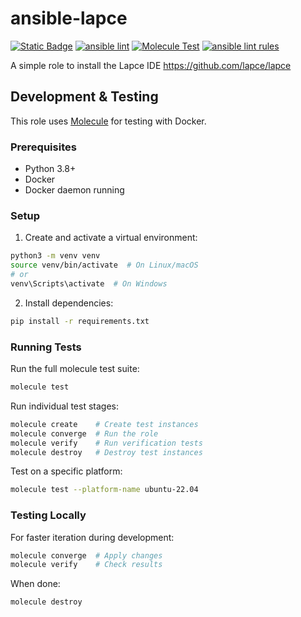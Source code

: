# ansible-lapce
[![Static Badge](https://img.shields.io/badge/Ansible_galaxy-Download-blue)](https://galaxy.ansible.com/ui/standalone/roles/compscidr/lapce/)
[![ansible lint](https://github.com/compscidr/ansible-lapce/actions/workflows/check.yml/badge.svg)](https://github.com/compscidr/ansible-lapce/actions/workflows/check.yml)
[![Molecule Test](https://github.com/compscidr/ansible-lapce/actions/workflows/molecule.yml/badge.svg)](https://github.com/compscidr/ansible-lapce/actions/workflows/molecule.yml)
[![ansible lint rules](https://img.shields.io/badge/Ansible--lint-rules%20table-blue.svg)](https://ansible.readthedocs.io/projects/lint/rules/)

A simple role to install the Lapce IDE
https://github.com/lapce/lapce

## Development & Testing

This role uses [Molecule](https://molecule.readthedocs.io/) for testing with Docker.

### Prerequisites

- Python 3.8+
- Docker
- Docker daemon running

### Setup

1. Create and activate a virtual environment:
```bash
python3 -m venv venv
source venv/bin/activate  # On Linux/macOS
# or
venv\Scripts\activate  # On Windows
```

2. Install dependencies:
```bash
pip install -r requirements.txt
```

### Running Tests

Run the full molecule test suite:
```bash
molecule test
```

Run individual test stages:
```bash
molecule create    # Create test instances
molecule converge  # Run the role
molecule verify    # Run verification tests
molecule destroy   # Destroy test instances
```

Test on a specific platform:
```bash
molecule test --platform-name ubuntu-22.04
```

### Testing Locally

For faster iteration during development:
```bash
molecule converge  # Apply changes
molecule verify    # Check results
```

When done:
```bash
molecule destroy
```
